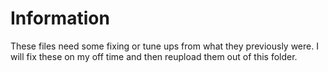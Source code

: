 # Information 
These files need some fixing or tune ups from what they previously were. I will fix these on my off time and then reupload them out of this folder.
